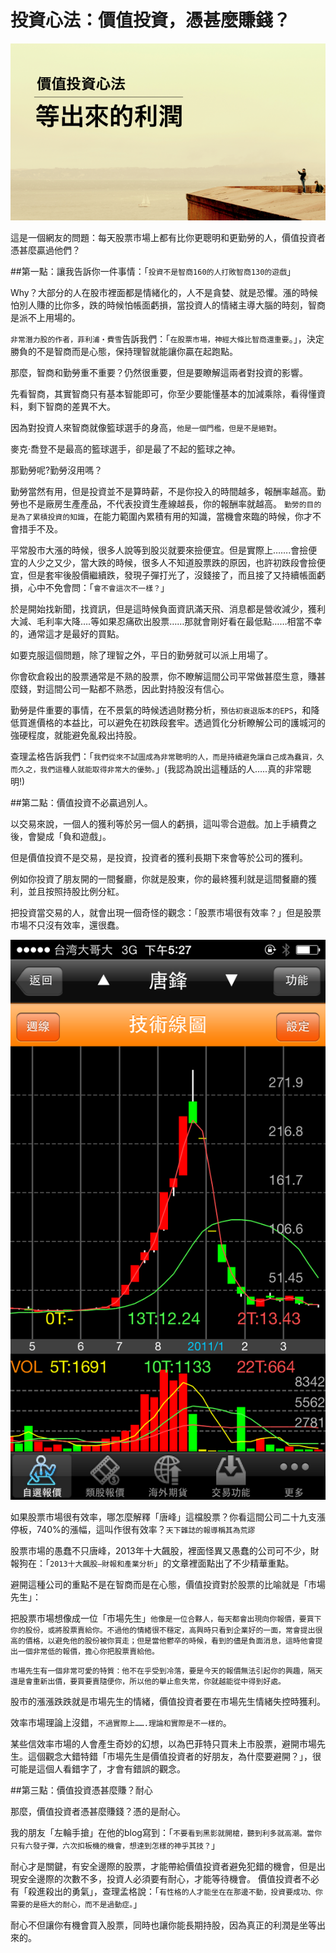 # 投資心法：價值投資，憑甚麼賺錢？


![](./images/e8-9e-a2-e5-b9-95-e5-bf-ab-e7-85-a7-2015-08-02-e4-b8-8b-e5-8d-882-01-49.png)


這是一個網友的問題：每天股票市場上都有比你更聰明和更勤勞的人，價值投資者憑甚麼贏過他們？

##第一點：讓我告訴你一件事情：「`投資不是智商160的人打敗智商130的遊戲`」

Why？大部分的人在股市裡面都是情緒化的，人不是貪婪、就是恐懼。漲的時候怕別人賺的比你多，跌的時候怕帳面虧損，當投資人的情緒主導大腦的時刻，智商是派不上用場的。

`非常潛力股的作者，菲利浦‧費雪`告訴我們：「`在股票市場，神經大條比智商還重要`。」，決定勝負的不是智商而是心態，保持理智就能讓你贏在起跑點。

那麼，智商和勤勞重不重要？仍然很重要，但是要瞭解這兩者對投資的影響。

先看智商，其實智商只有基本智能即可，你至少要能懂基本的加減乘除，看得懂資料，剩下智商的差異不大。

因為對投資人來智商就像籃球選手的身高，`他是一個門檻，但是不是絕對`。

麥克‧喬登不是最高的籃球選手，卻是最了不起的籃球之神。

那勤勞呢?勤勞沒用嗎？

勤勞當然有用，但是投資並不是算時薪，不是你投入的時間越多，報酬率越高。勤勞也不是廠房生產產品，不代表投資生產線越長，你的報酬率就越高。
`勤勞的目的是為了累積投資的知識`，在能力範圍內累積有用的知識，當機會來臨的時候，你才不會措手不及。

平常股市大漲的時候，很多人說等到股災就要來撿便宜。但是實際上…….會撿便宜的人少之又少，當大跌的時候，很多人不知道股票跌的原因，也許初跌段會撿便宜，但是套牢後股價繼續跌，發現子彈打光了，沒錢接了，而且接了又持續帳面虧損，心中不免會問：「`會不會這次不一樣？`」

於是開始找新聞，找資訊，但是這時候負面資訊滿天飛、消息都是營收減少，獲利大減、毛利率大降….等如果忍痛砍出股票……那就會剛好看在最低點……相當不幸的，通常這才是最好的買點。

如要克服這個問題，除了理智之外，平日的勤勞就可以派上用場了。

你會砍倉殺出的股票通常是不熟的股票，你不瞭解這間公司平常做甚麼生意，賺甚麼錢，對這間公司一點都不熟悉，因此對持股沒有信心。

勤勞是件重要的事情，在不景氣的時候透過財務分析，`預估初衰退版本的EPS`，和降低買進價格的本益比，可以避免在初跌段套牢。透過質化分析瞭解公司的護城河的強硬程度，就能避免亂殺出持股。

查理孟格告訴我們：「`我們從來不試圖成為非常聰明的人，而是持續避免讓自己成為蠢貨，久而久之，我們這種人就能取得非常大的優勢。`」(我認為說出這種話的人…..真的非常聰明!)

 

##第二點：價值投資不必贏過別人。

以交易來說，一個人的獲利等於另一個人的虧損，這叫零合遊戲。加上手續費之後，會變成「負和遊戲」。

但是價值投資不是交易，是投資，投資者的獲利長期下來會等於公司的獲利。

例如你投資了朋友開的一間餐廳，你就是股東，你的最終獲利就是這間餐廳的獲利，並且按照持股比例分紅。

把投資當交易的人，就會出現一個奇怪的觀念：「股票市場很有效率？」但是股票市場不只沒有效率，還很蠢。


![](./images/2014-01-13-17.27.50.png)



如果股票市場很有效率，哪怎麼解釋「唐峰」這檔股票？你看這間公司二十九支漲停板，740%的漲幅，這叫作很有效率？`天下雜誌的報導稱其為荒謬`

股票市場的愚蠢不只唐峰，2013年十大飆股，裡面怪異又愚蠢的公司可不少，財報狗在：「`2013十大飆股—財報和產業分析`」的文章裡面點出了不少精華重點。

避開這種公司的重點不是在智商而是在心態，價值投資對於股票的比喻就是「市場先生」：

把股票市場想像成一位「市場先生」`他像是一位合夥人，每天都會出現向你報價，要買下你的股份，或將股票賣給你。不過他的情緒很不穩定，高興時只看到企業好的一面，常會提出很高的價格，以避免他的股份被你買走；但是當他鬱卒的時候，看到的儘是負面消息，這時他會提出一個非常低的報價，擔心你把股票賣給他。`

`市場先生有一個非常可愛的特質：他不在乎受到冷落，要是今天的報價無法引起你的興趣，隔天還是會重新出價，要買要賣隨便你，所以他的舉止愈失常，你就越能從中得到好處。`

股市的漲漲跌跌就是市場先生的情緒，價值投資者要在市場先生情緒失控時獲利。

效率市場理論上沒錯，`不過實際上…….理論和實際是不一樣的`。

某些信效率市場的人會產生奇妙的幻想，以為巴菲特只買未上市股票，避開市場先生。這個觀念大錯特錯「市場先生是價值投資者的好朋友，為什麼要避開？」，很可能是這個人看錯字了，才會有錯誤的觀念。

##第三點：價值投資憑甚麼賺？耐心

那麼，價值投資者憑甚麼賺錢？憑的是耐心。

我的朋友「左輪手搶」在他的blog寫到：「`不要看到黑影就開槍，聽到利多就高潮。當你只有六發子彈，六次扣板機的機會，想達到怎樣的神乎其技？`」

耐心才是關鍵，有安全邊際的股票，才能帶給價值投資者避免犯錯的機會，但是出現安全邊際的次數不多，投資人必須要有耐心，才能等待機會。 價值投資者不必有「殺進殺出的勇氣」，查理孟格說：「`有性格的人才能坐在在那邊不動，投資要成功、你需要的是極大的耐心，而不是過動症。`」

耐心不但讓你有機會買入股票，同時也讓你能長期持股，因為真正的利潤是坐等出來的。